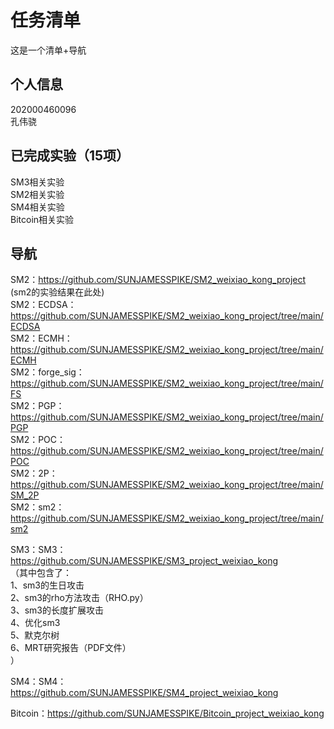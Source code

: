 
任务清单
=
这是一个清单+导航


个人信息
-
202000460096  
孔伟骁  

已完成实验（15项）
-
SM3相关实验   
SM2相关实验  
SM4相关实验  
Bitcoin相关实验 

导航
-
SM2：https://github.com/SUNJAMESSPIKE/SM2_weixiao_kong_project (sm2的实验结果在此处)  
SM2：ECDSA：https://github.com/SUNJAMESSPIKE/SM2_weixiao_kong_project/tree/main/ECDSA  
SM2：ECMH：https://github.com/SUNJAMESSPIKE/SM2_weixiao_kong_project/tree/main/ECMH  
SM2：forge_sig：https://github.com/SUNJAMESSPIKE/SM2_weixiao_kong_project/tree/main/FS  
SM2：PGP：https://github.com/SUNJAMESSPIKE/SM2_weixiao_kong_project/tree/main/PGP  
SM2：POC：https://github.com/SUNJAMESSPIKE/SM2_weixiao_kong_project/tree/main/POC    
SM2：2P：https://github.com/SUNJAMESSPIKE/SM2_weixiao_kong_project/tree/main/SM_2P  
SM2：sm2：https://github.com/SUNJAMESSPIKE/SM2_weixiao_kong_project/tree/main/sm2   

SM3：SM3：https://github.com/SUNJAMESSPIKE/SM3_project_weixiao_kong  
（其中包含了：  
1、sm3的生日攻击  
2、sm3的rho方法攻击（RHO.py）  
3、sm3的长度扩展攻击  
4、优化sm3  
5、默克尔树  
6、MRT研究报告（PDF文件）  
）  

SM4：SM4：https://github.com/SUNJAMESSPIKE/SM4_project_weixiao_kong  

Bitcoin：https://github.com/SUNJAMESSPIKE/Bitcoin_project_weixiao_kong
